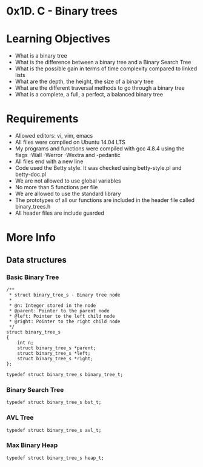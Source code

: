 # 0x1D. C - Binary trees
# Learning Objectives
* What is a binary tree
* What is the difference between a binary tree and a Binary Search Tree
* What is the possible gain in terms of time complexity compared to linked lists
* What are the depth, the height, the size of a binary tree
* What are the different traversal methods to go through a binary tree
* What is a complete, a full, a perfect, a balanced binary tree
# Requirements
* Allowed editors: vi, vim, emacs
* All files were compiled on Ubuntu 14.04 LTS
* My programs and functions were compiled with gcc 4.8.4 using the flags -Wall -Werror -Wextra and -pedantic
* All files end with a new line
* Code used the Betty style. It was checked using betty-style.pl and betty-doc.pl
* We are not allowed to use global variables
* No more than 5 functions per file
* We are allowed to use the standard library
* The prototypes of all our functions are included in the header file called binary_trees.h
* All header files are include guarded
# More Info
## Data structures
### Basic Binary Tree
```
/**
 * struct binary_tree_s - Binary tree node
 *
 * @n: Integer stored in the node
 * @parent: Pointer to the parent node
 * @left: Pointer to the left child node
 * @right: Pointer to the right child node
 */
struct binary_tree_s
{
    int n;
    struct binary_tree_s *parent;
    struct binary_tree_s *left;
    struct binary_tree_s *right;
};

typedef struct binary_tree_s binary_tree_t;
```
### Binary Search Tree
```
typedef struct binary_tree_s bst_t;
```
### AVL Tree
```
typedef struct binary_tree_s avl_t;
```
### Max Binary Heap
```
typedef struct binary_tree_s heap_t;
```